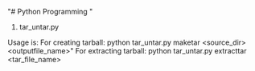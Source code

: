 "# Python Programming " 

1. tar_untar.py 


 Usage is:
  For creating tarball: python tar_untar.py maketar <source_dir>  <outputfile_name>"
  For extracting tarball: python tar_untar.py extracttar <tar_file_name>
